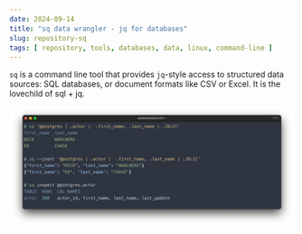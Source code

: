 ```yaml
---
date: 2024-09-14
title: "sq data wrangler - jq for databases"
slug: repository-sq
tags: [ repository, tools, databases, data, linux, command-line ]
---
```




`sq` is a command line tool that provides `jq`-style access to structured data sources: SQL databases, or document formats like CSV or Excel. It is the lovechild of sql + jq.

![sq screenshot][2]



  [1]: https://github.com/neilotoole/sq
  [2]: https://raw.githubusercontent.com/neilotoole/sq/master/.images/splash.png
